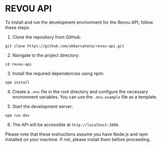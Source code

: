 # REVOU API

To install and run the development environment for the Revou API, follow these steps:

1. Clone the repository from GitHub:
  ```
  git clone https://github.com/akbarsahata/revou-api.git
  ```

2. Navigate to the project directory:
  ```
  cd revou-api
  ```

3. Install the required dependencies using npm:
  ```
  npm install
  ```

4. Create a `.env` file in the root directory and configure the necessary environment variables. You can use the `.env.example` file as a template.

5. Start the development server:
  ```
  npm run dev
  ```

6. The API will be accessible at `http://localhost:3000`.

Please note that these instructions assume you have Node.js and npm installed on your machine. If not, please install them before proceeding.
